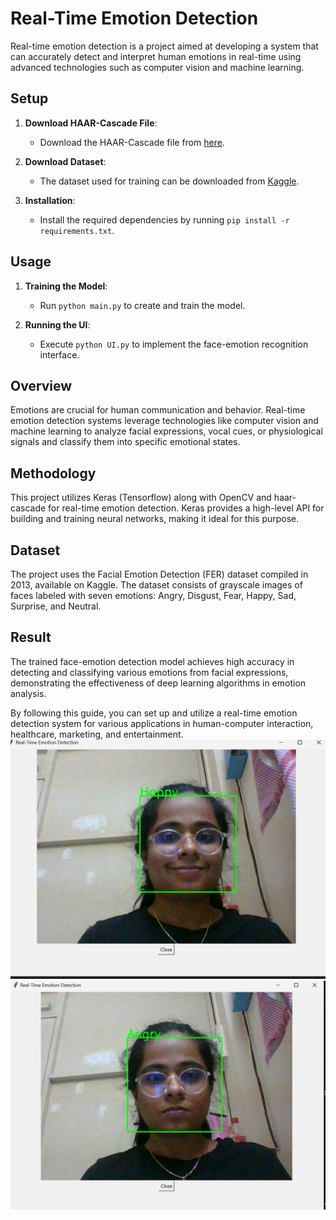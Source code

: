 # Real-Time Emotion Detection

Real-time emotion detection is a project aimed at developing a system that can accurately detect and interpret human emotions in real-time using advanced technologies such as computer vision and machine learning.

## Setup

1. **Download HAAR-Cascade File**: 
   - Download the HAAR-Cascade file from [here](https://github.com/opencv/opencv/blob/master/data/haarcascades/haarcascade_frontalface_default.xml).

2. **Download Dataset**:
   - The dataset used for training can be downloaded from [Kaggle](https://www.kaggle.com/c/challenges-in-representation-learning-facial-expression-recognition-challenge/data).

3. **Installation**:
   - Install the required dependencies by running `pip install -r requirements.txt`.

## Usage

1. **Training the Model**:
   - Run `python main.py` to create and train the model.

2. **Running the UI**:
   - Execute `python UI.py` to implement the face-emotion recognition interface.

## Overview

Emotions are crucial for human communication and behavior. Real-time emotion detection systems leverage technologies like computer vision and machine learning to analyze facial expressions, vocal cues, or physiological signals and classify them into specific emotional states.

## Methodology

This project utilizes Keras (Tensorflow) along with OpenCV and haar-cascade for real-time emotion detection. Keras provides a high-level API for building and training neural networks, making it ideal for this purpose.

## Dataset

The project uses the Facial Emotion Detection (FER) dataset compiled in 2013, available on Kaggle. The dataset consists of grayscale images of faces labeled with seven emotions: Angry, Disgust, Fear, Happy, Sad, Surprise, and Neutral.

## Result

The trained face-emotion detection model achieves high accuracy in detecting and classifying various emotions from facial expressions, demonstrating the effectiveness of deep learning algorithms in emotion analysis.

By following this guide, you can set up and utilize a real-time emotion detection system for various applications in human-computer interaction, healthcare, marketing, and entertainment.
![Happy](https://github.com/ankita1408/realtime_facial_emotion-/blob/main/Screenshot%202024-02-06%20021125.png)
![Angry](https://github.com/ankita1408/realtime_facial_emotion-/blob/main/Screenshot%202024-02-06%20020521.png)
